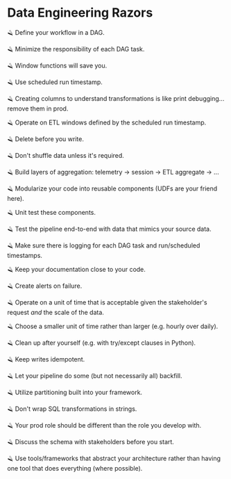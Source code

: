 # Data Engineering Razors

🪒 Define your workflow in a DAG.

🪒 Minimize the responsibility of each DAG task.

🪒 Window functions will save you.

🪒 Use scheduled run timestamp.

🪒 Creating columns to understand transformations is like print debugging... remove them in prod.

🪒 Operate on ETL windows defined by the scheduled run timestamp.

🪒 Delete before you write.

🪒 Don't shuffle data unless it's required.

🪒 Build layers of aggregation: telemetry -> session -> ETL aggregate -> ...

🪒 Modularize your code into reusable components (UDFs are your friend here).

🪒 Unit test these components.

🪒 Test the pipeline end-to-end with data that mimics your source data.

🪒 Make sure there is logging for each DAG task and run/scheduled timestamps.

🪒 Keep your documentation close to your code.

🪒 Create alerts on failure.

🪒 Operate on a unit of time that is acceptable given the stakeholder's request _and_ the scale of the data.

🪒 Choose a smaller unit of time rather than larger (e.g. hourly over daily).

🪒 Clean up after yourself (e.g. with try/except clauses in Python).

🪒 Keep writes idempotent.

🪒 Let your pipeline do some (but not necessarily all) backfill.

🪒 Utilize partitioning built into your framework.

🪒 Don't wrap SQL transformations in strings.

🪒 Your prod role should be different than the role you develop with.

🪒 Discuss the schema with stakeholders before you start.

🪒 Use tools/frameworks that abstract your architecture rather than having one tool that does everything (where possible).
